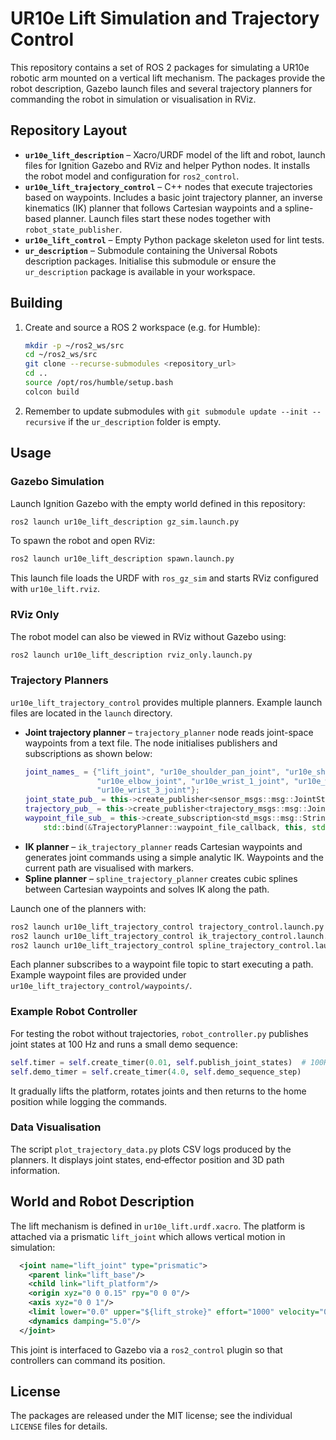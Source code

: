 # UR10e Lift Simulation and Trajectory Control

This repository contains a set of ROS 2 packages for simulating a UR10e robotic arm mounted on a vertical lift mechanism. The packages provide the robot description, Gazebo launch files and several trajectory planners for commanding the robot in simulation or visualisation in RViz.

## Repository Layout

- **`ur10e_lift_description`** – Xacro/URDF model of the lift and robot, launch files for Ignition Gazebo and RViz and helper Python nodes.  It installs the robot model and configuration for `ros2_control`.
- **`ur10e_lift_trajectory_control`** – C++ nodes that execute trajectories based on waypoints.  Includes a basic joint trajectory planner, an inverse kinematics (IK) planner that follows Cartesian waypoints and a spline-based planner.  Launch files start these nodes together with `robot_state_publisher`.
- **`ur10e_lift_control`** – Empty Python package skeleton used for lint tests.
- **`ur_description`** – Submodule containing the Universal Robots description packages.  Initialise this submodule or ensure the `ur_description` package is available in your workspace.

## Building

1. Create and source a ROS 2 workspace (e.g. for Humble):
   ```bash
   mkdir -p ~/ros2_ws/src
   cd ~/ros2_ws/src
   git clone --recurse-submodules <repository_url>
   cd ..
   source /opt/ros/humble/setup.bash
   colcon build
   ```
2. Remember to update submodules with `git submodule update --init --recursive` if the `ur_description` folder is empty.

## Usage

### Gazebo Simulation

Launch Ignition Gazebo with the empty world defined in this repository:
```bash
ros2 launch ur10e_lift_description gz_sim.launch.py
```
To spawn the robot and open RViz:
```bash
ros2 launch ur10e_lift_description spawn.launch.py
```
This launch file loads the URDF with `ros_gz_sim` and starts RViz configured with `ur10e_lift.rviz`.

### RViz Only

The robot model can also be viewed in RViz without Gazebo using:
```bash
ros2 launch ur10e_lift_description rviz_only.launch.py
```

### Trajectory Planners

`ur10e_lift_trajectory_control` provides multiple planners.  Example launch files are located in the `launch` directory.

- **Joint trajectory planner** – `trajectory_planner` node reads joint-space waypoints from a text file.  The node initialises publishers and subscriptions as shown below:
  ```cpp
  joint_names_ = {"lift_joint", "ur10e_shoulder_pan_joint", "ur10e_shoulder_lift_joint",
                  "ur10e_elbow_joint", "ur10e_wrist_1_joint", "ur10e_wrist_2_joint",
                  "ur10e_wrist_3_joint"};
  joint_state_pub_ = this->create_publisher<sensor_msgs::msg::JointState>("/joint_states", 10);
  trajectory_pub_ = this->create_publisher<trajectory_msgs::msg::JointTrajectory>("/planned_trajectory", 10);
  waypoint_file_sub_ = this->create_subscription<std_msgs::msg::String>("/load_waypoint_file", 10,
      std::bind(&TrajectoryPlanner::waypoint_file_callback, this, std::placeholders::_1));
  ```
- **IK planner** – `ik_trajectory_planner` reads Cartesian waypoints and generates joint commands using a simple analytic IK.  Waypoints and the current path are visualised with markers.
- **Spline planner** – `spline_trajectory_planner` creates cubic splines between Cartesian waypoints and solves IK along the path.

Launch one of the planners with:
```bash
ros2 launch ur10e_lift_trajectory_control trajectory_control.launch.py        # joint space
ros2 launch ur10e_lift_trajectory_control ik_trajectory_control.launch.py     # Cartesian IK
ros2 launch ur10e_lift_trajectory_control spline_trajectory_control.launch.py # cubic splines
```
Each planner subscribes to a waypoint file topic to start executing a path.  Example waypoint files are provided under `ur10e_lift_trajectory_control/waypoints/`.

### Example Robot Controller

For testing the robot without trajectories, `robot_controller.py` publishes joint states at 100 Hz and runs a small demo sequence:
```python
self.timer = self.create_timer(0.01, self.publish_joint_states)  # 100Hz
self.demo_timer = self.create_timer(4.0, self.demo_sequence_step)
```
It gradually lifts the platform, rotates joints and then returns to the home position while logging the commands.

### Data Visualisation

The script `plot_trajectory_data.py` plots CSV logs produced by the planners.  It displays joint states, end‑effector position and 3D path information.

## World and Robot Description

The lift mechanism is defined in `ur10e_lift.urdf.xacro`.  The platform is attached via a prismatic `lift_joint` which allows vertical motion in simulation:
```xml
  <joint name="lift_joint" type="prismatic">
    <parent link="lift_base"/>
    <child link="lift_platform"/>
    <origin xyz="0 0 0.15" rpy="0 0 0"/>
    <axis xyz="0 0 1"/>
    <limit lower="0.0" upper="${lift_stroke}" effort="1000" velocity="0.3"/>
    <dynamics damping="5.0"/>
  </joint>
```
This joint is interfaced to Gazebo via a `ros2_control` plugin so that controllers can command its position.

## License

The packages are released under the MIT license; see the individual `LICENSE` files for details.
